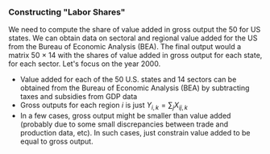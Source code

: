 ### Constructing "Labor Shares"

We need to compute the share of value added in gross output the 50 for US states.  We can obtain data on sectoral and regional value added for the US from the Bureau of Economic Analysis (BEA). The final output would a matrix 50 $\times$ 14 with the shares of value added in gross output for each state, for each sector. Let's focus on the year 2000.

- Value added for each of the 50 U.S. states and 14 sectors can be obtained from the Bureau of Economic Analysis (BEA) by subtracting taxes and subsidies from GDP data 
- Gross outputs for each region $i$ is just $Y_{i,k}= \sum_j X_{ij,k}$ 
- In a few cases, gross output might be smaller than value added (probably due to some small discrepancies between trade and production data, etc). In such cases, just constrain value added to be equal to gross output. 
